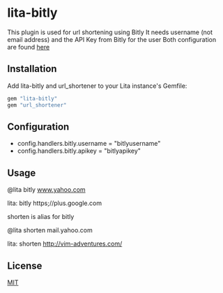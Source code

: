 # lita-bitly

This plugin is used for url shortening using Bitly
It needs username (not email address) and the API Key from Bitly for the user
Both configuration are found [here](https://bitly.com/a/settings/advanced)

## Installation

Add lita-bitly and url_shortener to your Lita instance's Gemfile:

``` ruby
gem "lita-bitly"
gem "url_shortener"
```


## Configuration
* config.handlers.bitly.username = "bitlyusername"
* config.handlers.bitly.apikey = "bitlyapikey"


## Usage

@lita bitly www.yahoo.com

lita: bitly https;//plus.google.com

shorten is alias for bitly

@lita shorten mail.yahoo.com

lita: shorten http://vim-adventures.com/


## License

[MIT](http://opensource.org/licenses/MIT)
